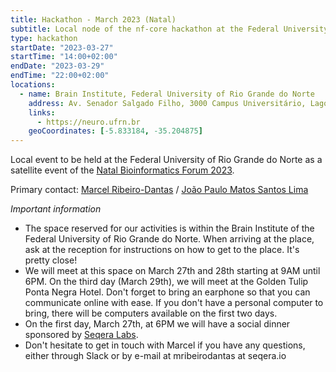 ```yaml
---
title: Hackathon - March 2023 (Natal)
subtitle: Local node of the nf-core hackathon at the Federal University of Rio Grande do Norte
type: hackathon
startDate: "2023-03-27"
startTime: "14:00+02:00"
endDate: "2023-03-29"
endTime: "22:00+02:00"
locations:
  - name: Brain Institute, Federal University of Rio Grande do Norte
    address: Av. Senador Salgado Filho, 3000 Campus Universitário, Lagoa Nova - Natal / RN 59078-900
    links:
      - https://neuro.ufrn.br
    geoCoordinates: [-5.833184, -35.204875]
---
```


Local event to be held at the Federal University of Rio Grande do Norte as a satellite event of the [Natal Bioinformatics Forum 2023](https://bioinfo.imd.ufrn.br/nbf).

Primary contact: [<i class="fab fa-slack"></i> Marcel Ribeiro-Dantas](https://nfcore.slack.com/team/U03932BSX1V) / [João Paulo Matos Santos Lima](https://sigaa.ufrn.br/sigaa/public/docente/portal.jsf?siape=1513597)

_Important information_

- The space reserved for our activities is within the Brain Institute of the Federal University of Rio Grande do Norte. When arriving at the place, ask at the reception for instructions on how to get to the place. It's pretty close!
- We will meet at this space on March 27th and 28th starting at 9AM until 6PM. On the third day (March 29th), we will meet at the Golden Tulip Ponta Negra Hotel. Don't forget to bring an earphone so that you can communicate online with ease. If you don't have a personal computer to bring, there will be computers available on the first two days.
- On the first day, March 27th, at 6PM we will have a social dinner sponsored by [Seqera Labs](https://seqera.io).
- Don't hesitate to get in touch with Marcel if you have any questions, either through Slack or by e-mail at mribeirodantas at seqera.io
